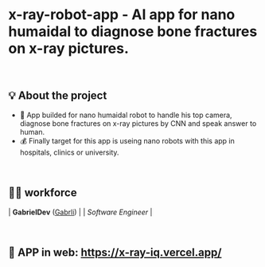 # x-ray-robot-app - AI app for nano humaidal to diagnose bone fractures on x-ray pictures.

&nbsp;
## 💡 About the project

- 🔨 App builded for nano humaidal robot to handle his top camera, diagnose bone fractures on x-ray pictures by CNN and speak answer to human.
- 💰 Finally target for this app is useing nano robots with this app in hospitals, clinics or university.

&nbsp;
## 🙋‍♂️ workforce

| **GabrielDev** ([Gabrli](https://github.com/Gabrli)) |
| *Software Engineer* |

&nbsp;
## 🔨 APP in web: https://x-ray-iq.vercel.app/
